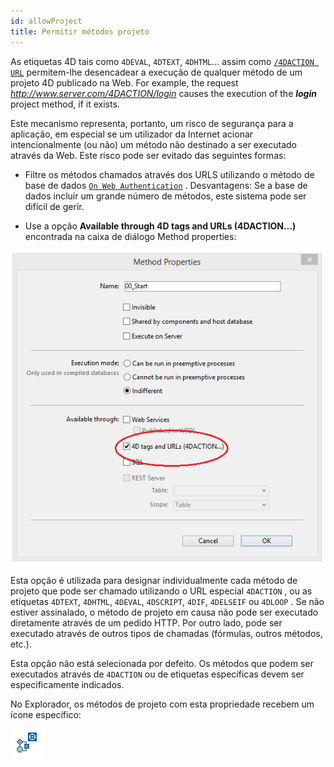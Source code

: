```yaml
---
id: allowProject
title: Permitir métodos projeto
---
```


  
As etiquetas 4D tais como `4DEVAL`, `4DTEXT`, `4DHTML`... assim como [`/4DACTION URL`](httpRequests.md#/4daction) permitem-lhe desencadear a execução de qualquer método de um projeto 4D publicado na Web. For example, the request *<http://www.server.com/4DACTION/login>* causes the execution of the ***login*** project method, if it exists.

Este mecanismo representa, portanto, um risco de segurança para a aplicação, em especial se um utilizador da Internet acionar intencionalmente (ou não) um método não destinado a ser executado através da Web. Este risco pode ser evitado das seguintes formas:

* Filtre os métodos chamados através dos URLS utilizando o método de base de dados [`On Web Authentication`](authentication.md#on-web-authentication) . Desvantagens: Se a base de dados incluir um grande número de métodos, este sistema pode ser difícil de gerir.

* Use a opção **Available through 4D tags and URLs (4DACTION...)** encontrada na caixa de diálogo Method properties:

![](../assets/en/WebServer/methodProperties.png)

Esta opção é utilizada para designar individualmente cada método de projeto que pode ser chamado utilizando o URL especial `4DACTION` , ou as etiquetas `4DTEXT`, `4DHTML`, `4DEVAL`, `4DSCRIPT`, `4DIF`, `4DELSEIF` ou `4DLOOP` . Se não estiver assinalado, o método de projeto em causa não pode ser executado diretamente através de um pedido HTTP. Por outro lado, pode ser executado através de outros tipos de chamadas (fórmulas, outros métodos, etc.).

Esta opção não está selecionada por defeito. Os métodos que podem ser executados através de `4DACTION` ou de etiquetas específicas devem ser especificamente indicados.

No Explorador, os métodos de projeto com esta propriedade recebem um ícone específico:

 ![](../assets/en/WebServer/methodIcon.png)
